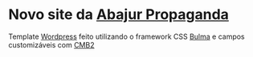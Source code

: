 # Novo site da [Abajur Propaganda](https://abajurpropaganda.com.br)
Template [Wordpress](https://wordpress.org/) feito utilizando o framework CSS [Bulma](http://bulma.io) e campos customizáveis com [CMB2](https://github.com/CMB2/CMB2)
